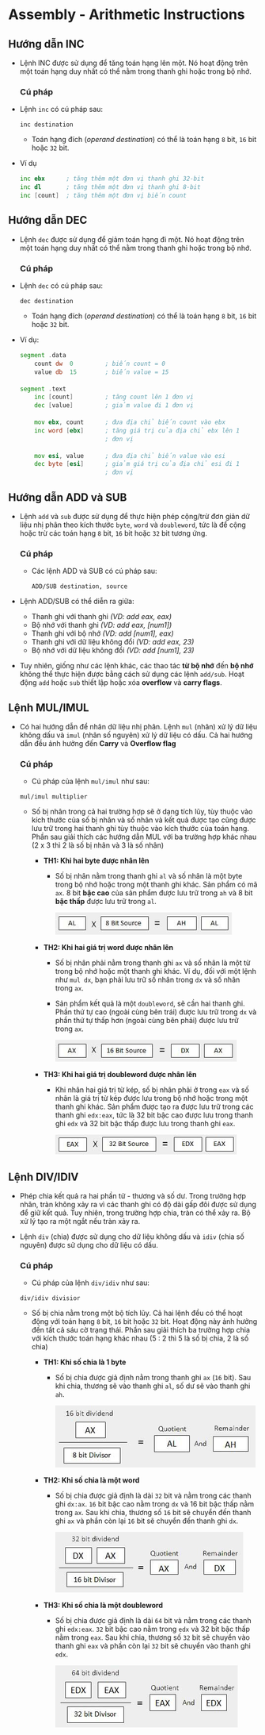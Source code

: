# Assembly - Arithmetic Instructions

## Hướng dẫn INC

- Lệnh INC được sử dụng để tăng toán hạng lên một. Nó hoạt động trên một toán hạng duy nhất có thể nằm trong thanh ghi hoặc trong bộ nhớ.

    ### Cú pháp

- Lệnh `inc` có cú pháp sau:

    ```
    inc destination
    ```
    
    - Toán hạng đích (*operand destination*) có thể là toán hạng `8` bit, `16` bit hoặc `32` bit.

- Ví dụ

    ```asm
    inc ebx	     ; tăng thêm một đơn vị thanh ghi 32-bit
    inc dl       ; tăng thêm một đơn vị thanh ghi 8-bit
    inc [count]  ; tăng thêm một đơn vị biến count 
    ```

## Hướng dẫn DEC

- Lệnh `dec` được sử dụng để giảm toán hạng đi một. Nó hoạt động trên một toán hạng duy nhất có thể nằm trong thanh ghi hoặc trong bộ nhớ.

    ### Cú pháp

- Lệnh `dec` có cú pháp sau:

    ```
    dec destination
    ```
    
    - Toán hạng đích (*operand destination*) có thể là toán hạng `8` bit, `16` bit hoặc `32` bit.

- Ví dụ:

    ```asm
    segment .data
        count dw  0         ; biến count = 0    
        value db  15        ; biến value = 15
        
    segment .text
        inc [count]         ; tăng count lên 1 đơn vị
        dec [value]         ; giảm value đi 1 đơn vị
        
        mov ebx, count      ; đưa địa chỉ biến count vào ebx
        inc word [ebx]      ; tăng giá trị của địa chỉ ebx lên 1  
                            ; đơn vị
        
        mov esi, value      ; đưa địa chỉ biến value vào esi
        dec byte [esi]      ; giảm giá trị của địa chỉ esi đi 1 
                            ; đơn vị
    ```

## Hướng dẫn ADD và SUB

- Lệnh `add` và `sub` được sử dụng để thực hiện phép cộng/trừ đơn giản dữ liệu nhị phân theo kích thước `byte`, `word` và `doubleword`, tức là để cộng hoặc trừ các toán hạng `8` bit, `16` bit hoặc `32` bit tương ứng.

    ### Cú pháp

    - Các lệnh ADD và SUB có cú pháp sau:

        ```
        ADD/SUB	destination, source
        ```
    
- Lệnh ADD/SUB có thể diễn ra giữa:

    - Thanh ghi với thanh ghi *(VD: add eax, eax)*
    - Bộ nhớ với thanh ghi *(VD: add eax, [num1])*
    - Thanh ghi với bộ nhớ *(VD: add [num1], eax)*
    - Thanh ghi với dữ liệu không đổi *(VD: add eax, 23)*
    - Bộ nhớ với dữ liệu không đổi *(VD: add [num1], 23)*

- Tuy nhiên, giống như các lệnh khác, các thao tác **từ bộ nhớ** đến **bộ nhớ** không thể thực hiện được bằng cách sử dụng các lệnh `add/sub`. Hoạt động `add` hoặc `sub` thiết lập hoặc xóa **overflow** và **carry flags**.


## Lệnh MUL/IMUL

- Có hai hướng dẫn để nhân dữ liệu nhị phân. Lệnh `mul` (nhân) xử lý dữ liệu không dấu và `imul` (nhân số nguyên) xử lý dữ liệu có dấu. Cả hai hướng dẫn đều ảnh hưởng đến **Carry** và **Overflow flag**

    ### Cú pháp

    - Cú pháp của lệnh `mul/imul` như sau:

    ```
    mul/imul multiplier
    ```

    - Số bị nhân trong cả hai trường hợp sẽ ở dạng tích lũy, tùy thuộc vào kích thước của số bị nhân và số nhân và kết quả được tạo cũng được lưu trữ trong hai thanh ghi tùy thuộc vào kích thước của toán hạng. Phần sau giải thích các hướng dẫn MUL với ba trường hợp khác nhau (2 x 3 thì 2 là số bị nhân và 3 là số nhân)

        - **TH1: Khi hai byte được nhân lên**

            - Số bị nhân nằm trong thanh ghi `al` và số nhân là một byte trong bộ nhớ hoặc trong một thanh ghi khác. Sản phẩm có mã `ax`. 8 bit **bậc cao** của sản phẩm được lưu trữ trong `ah` và 8 bit **bậc thấp** được lưu trữ trong `al`.

                ![alt text](image-4.png)

        - **TH2: Khi hai giá trị word được nhân lên**

            - Số bị nhân phải nằm trong thanh ghi `ax` và số nhân là một từ trong bộ nhớ hoặc một thanh ghi khác. Ví dụ, đối với một lệnh như `mul dx`, bạn phải lưu trữ số nhân trong `dx` và số nhân trong `ax`.

            - Sản phẩm kết quả là một `doubleword`, sẽ cần hai thanh ghi. Phần thứ tự cao (ngoài cùng bên trái) được lưu trữ trong `dx` và phần thứ tự thấp hơn (ngoài cùng bên phải) được lưu trữ trong `ax`.

                ![alt text](image-5.png)

        - **TH3: Khi hai giá trị doubleword được nhân lên**

            - Khi nhân hai giá trị từ kép, số bị nhân phải ở trong `eax` và số nhân là giá trị từ kép được lưu trong bộ nhớ hoặc trong một thanh ghi khác. Sản phẩm được tạo ra được lưu trữ trong các thanh ghi `edx:eax`, tức là 32 bit bậc cao được lưu trong thanh ghi `edx` và 32 bit bậc thấp được lưu trong thanh ghi `eax`.

                ![alt text](image-6.png)


## Lệnh DIV/IDIV

- Phép chia kết quả ra hai phần tử - thương và số dư. Trong trường hợp nhân, tràn không xảy ra vì các thanh ghi có độ dài gấp đôi được sử dụng để giữ kết quả. Tuy nhiên, trong trường hợp chia, tràn có thể xảy ra. Bộ xử lý tạo ra một ngắt nếu tràn xảy ra.

- Lệnh `div` (chia) được sử dụng cho dữ liệu không dấu và `idiv` (chia số nguyên) được sử dụng cho dữ liệu có dấu.

    ### Cú pháp
    
    - Cú pháp của lệnh `div/idiv` như sau:

    ```
    div/idiv divisior
    ```

    - Số bị chia nằm trong một bộ tích lũy. Cả hai lệnh đều có thể hoạt động với toán hạng `8` bit, `16` bit hoặc `32` bit. Hoạt động này ảnh hưởng đến tất cả sáu cờ trạng thái. Phần sau giải thích ba trường hợp chia với kích thước toán hạng khác nhau (5 : 2 thì 5 là số bị chia, 2 là số chia)

        - **TH1: Khi số chia là 1 byte**

            - Số bị chia được giả định nằm trong thanh ghi `ax` (`16` bit). Sau khi chia, thương sẽ vào thanh ghi `al`, số dư sẽ vào thanh ghi `ah`.

                ![alt text](image-7.png)

        - **TH2: Khi số chia là một word**

            - Số bị chia được giả định là dài `32` bit và nằm trong các thanh ghi `dx:ax`. `16` bit bậc cao nằm trong `dx` và 16 bit bậc thấp nằm trong `ax`. Sau khi chia, thương số `16` bit sẽ chuyển đến thanh ghi `ax` và phần còn lại `16` bit sẽ chuyển đến thanh ghi `dx`.

                ![alt text](image-8.png)

        - **TH3: Khi số chia là một doubleword**

            - Số bị chia được giả định là dài `64` bit và nằm trong các thanh ghi `edx:eax`. `32` bit bậc cao nằm trong `edx` và 32 bit bậc thấp nằm trong `eax`. Sau khi chia, thương số `32` bit sẽ chuyển vào thanh ghi `eax` và phần còn lại `32` bit sẽ chuyển vào thanh ghi `edx`.

                ![alt text](image-9.png)